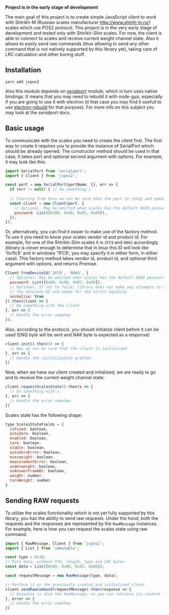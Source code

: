**Project is in the early stage of development**

The main goal of this project is to create simple JavaScript client to work with Shtrikh-M
(Russian scales manufacturer http://www.shtrih-m.ru/) scales which use POS2 protocol. This project
is in the very early stage of development and tested only with Shtrikh-Slim scales. For now, the
client is able to connect to scales and receive current weight channel state. Also it allows to
easily send raw commands (thus allowing to send any other command that is not natively supported
by this library yet), taking care of LRC calculation and other boring stuff. 

## Installation

```
yarn add jspos2
```

Also this module depends on [serialport](https://github.com/EmergingTechnologyAdvisors/node-serialport)
module, which in turn uses native bindings. It means that you may need to rebuild it with node-gyp,
especially if you are going to use it with electron (it that case you may find it usefull to use
[electron-rebuild](https://github.com/electron/electron-rebuild) for that purpose). For more info
on this subject you may look at the *serialport* docs.

## Basic usage
To communicate with the scales you need to create the client first. The first way to create it
requires you to provide the instance of SerialPort which should be already opened. The constructor
method should be used in that case, it takes port and optional second argument with options. For
example, it may look like this:

```javascript
import SerialPort from 'serialport';
import { Client } from 'jspos2';

const port = new SerialPort(portName, {}, err => {
  if (err != null) { // do something }
  
  // Starting from here we can be sure that the port is ready and opened
  const client = new Client(port, {
    // Optional. May be omitted when scales has the default 0030 password 
    password: List([0x00, 0x00, 0x03, 0x00]),
  });
});
```

Or, alternatively, you can find it easier to make use of the factory method. To use it you need to
know your scales vendor id and product id. For example, for one of the Shtrikh-Slim scales it
is `1FC9` and `80A3` accordingly (library is clever enough to determine that in linux this ID will
look like '0x1fc9' and in windows '1FC9', you may specify it in either form, in either case).
This factory method takes vendor id, product id, and optional third argument with options,
and returns Promise.

```javascript
Client.fromDeviceId('1FC9', '80A3', {
  // Optional. May be omitted when scales has the default 0030 password 
  password: List([0x00, 0x00, 0x03, 0x00]),
  // Optional. If set to false, library does not make any attempts to adjust IDs to
  // the concrete OS and seeks for the strict equality
  normalize: true
}).then(client => {
  // Do something with the client
}, err => {
  // Handle the error somehow
});
```

Also, according to the protocol, you should initialize client before it can be used (ENQ byte will
be sent and NAK byte is expected as a response)
```javascript
client.init().then(() => {
  // Now we can be sure that the client is initialized
}, err => {
  // Handle the initialization problem 
})
```

Now, when we have our client created and initialized, we are ready to go and to receive
the current weight channel state:
```javascript
client.requestScalesState().then(s => {
  // Do something with s 
}, err => {
  // Handle the error somehow
})
```

Scales state has the following shape:
```jsx harmony
type ScalesStateFields = {
  isFixed: boolean,
  autoZero: boolean,
  enabled: boolean,
  tare: boolean,
  stable: boolean,
  autoZeroError: boolean,
  overweight: boolean,
  measurementError: boolean,
  underweight: boolean,
  noAnswerFromADC: boolean,
  weight: number,
  tareWeight: number
}
```

## Sending RAW requests
To utilize the scales functionality which is not yet fully supported by this library, you has the
ability to send raw requests. Under the hood, both the requests and the responses are represented by
the `RawMessage` instances. For example, here is how you can request the scales state using raw
command.

```javascript
import { RawMessage, Client } from 'jspos2';
import { List } from 'immutable';

const type = 0x3A;
// Pure data, without STX, length, type and LRC bytes
const data = List([0x00, 0x00, 0x03, 0x00]);

const requestMessage = new RawMessage(type, data);

// Perform it on the previously created and initialized client
client.sendRawCommand(requestMessage).then(response => {
  // Response is also the RawMessage, so you can retrieve its content from its data property.
}, error => {
  // Handle the error somehow
})
```

